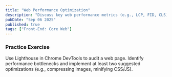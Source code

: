 ```yaml
---
title: "Web Performance Optimization"
description: "Discuss key web performance metrics (e.g., LCP, FID, CLS). Explain techniques for optimizing performance, such as lazy loading images, code splitting, and browser caching."
pubDate: "Sep 06 2025"
published: true
tags: ["Front-End: Core Web"]
---
```


### Practice Exercise

Use Lighthouse in Chrome DevTools to audit a web page. Identify performance bottlenecks and implement at least two suggested optimizations (e.g., compressing images, minifying CSS/JS).
